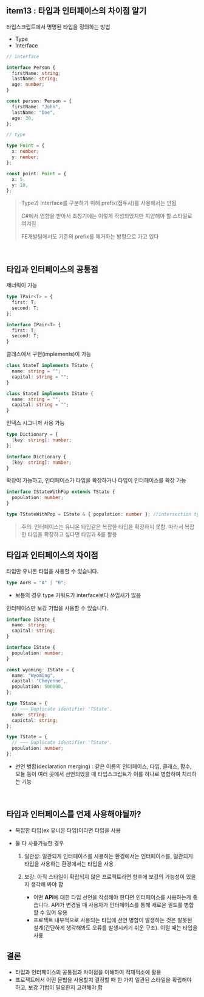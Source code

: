 ## item13 : 타입과 인터페이스의 차이점 알기

타입스크립트에서 명명된 타입을 정의하는 방법

- Type
- Interface

```typescript
// interface

interface Person {
  firstName: string;
  lastName: string;
  age: number;
}

const person: Person = {
  firstName: "John",
  lastName: "Doe",
  age: 30,
};
```

```typescript
// type

type Point = {
  x: number;
  y: number;
};

const point: Point = {
  x: 5,
  y: 10,
};
```

> Type과 Interface를 구분하기 위해 prefix(접두사)를 사용해서는 안됨 <br>
>
> C#에서 영향을 받아서 초창기에는 이렇게 작성되었지만 지양해야 할 스타일로 여겨짐 <br>
>
> FE개발팀에서도 기존의 prefix를 제거하는 방향으로 가고 있다 <br>

<br/>

## 타입과 인터페이스의 공통점

제너릭이 가능

```typescript
type TPair<T> = {
  first: T;
  second: T;
};

interface IPair<T> {
  first: T;
  second: T;
}
```

클래스에서 구현(implements)이 가능

```typescript
class StateT implements TState {
  name: string = "";
  capital: string = "";
}

class StateI implements IState {
  name: string = "";
  capital: string = "";
}
```

인덱스 시그니처 사용 가능

```typescript
type Dictionary = {
  [key: string]: number;
};

interface Dictionary {
  [key: string]: number;
}
```

확장이 가능하고, 인터페이스가 타입을 확장하거나 타입이 인터페이스를 확장 가능

```typescript
interface IStateWithPop extends TState {
  population: number;
}

type TStateWithPop = IState & { population: number }; //intersection type
```

> 주의: 인터페이스는 유니온 타입같은 복잡한 타입을 확장하지 못함. 따라서 복잡한 타입을 확장하고 싶다면 타입과 &를 활용
> <br/>

## 타입과 인터페이스의 차이점

타입만 유니온 타입을 사용할 수 있습니다.

```typescript
type AorB = "A" | "B";
```

- 보통의 경우 type 키워드가 interface보다 쓰임새가 많음

인터페이스만 보강 기법을 사용할 수 있습니다.

```typescript
interface IState {
  name: string;
  capital: string;
}

interface IState {
  population: number;
}

const wyoming: IState = {
  name: "Wyoming",
  capital: "Cheyenne",
  population: 500000,
};

type TState = {
  // ~~~ Duplicate identifier 'TState'.
  name: string;
  capictal: string;
};

type TState = {
  // ~~~ Duplicate identifier 'TState'.
  population: number;
};
```

- 선언 병합(declaration merging) : 같은 이름의 인터페이스, 타입, 클래스, 함수, 모듈 등이 여러 곳에서 선언되었을 때 타입스크립트가 이를 하나로 병합하여 처리하는 기능

<br/>

## 타입과 인터페이스를 언제 사용해야될까?

- 복잡한 타입(ex 유니온 타입)이라면 타입을 사용

- 둘 다 사용가능한 경우

  1. 일관성: 일관되게 인터페이스를 사용하는 환경에서는 인터페이스를, 일관되게 타입을 사용하는 환경에서는 타입을 사용

  2. 보강: 아직 스타일이 확립되지 않은 프로젝트라면 향후에 보강의 가능성이 있을지 생각해 봐야 함
     - 어떤 **API**에 대한 타입 선언을 작성해야 한다면 인터페이스를 사용하는게 좋습니다. API가 변경될 때 사용자가 인터페이스를 통해 새로운 필드를 병합할 수 있어 유용
     - 프로젝트 내부적으로 사용되는 타입에 선언 병합이 발생하는 것은 잘못된 설계(간단하게 생각해봐도 오류를 발생시키기 쉬운 구조). 이럴 때는 타입을 사용

## 결론

- 타입과 인터페이스의 공통점과 차이점을 이해하여 적재적소에 활용
- 프로젝트에서 어떤 문법을 사용할지 결정할 때 한 가지 일관된 스타일을 확립해야 하고, 보강 기법이 필요한지 고려해야 함
